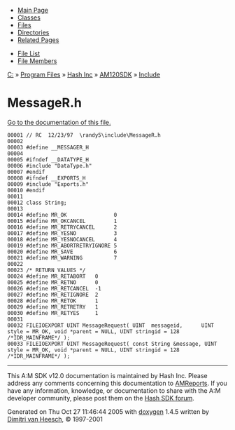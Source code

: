 <div class="tabs">

- [Main Page](index.md)
- [Classes](annotated.md)
- <span id="current">[Files](files.md)</span>
- [Directories](dirs.md)
- [Related Pages](pages.md)

</div>

<div class="tabs">

- [File List](files.md)
- [File Members](globals.md)

</div>

<div class="nav">

<a href="dir_C_3A_2F.md" class="el">C:</a> » <a href="dir_C_3A_2FProgram_20Files_2F.md" class="el">Program Files</a> » <a href="dir_C_3A_2FProgram_20Files_2FHash_20Inc_2F.md" class="el">Hash Inc</a> » <a href="dir_C_3A_2FProgram_20Files_2FHash_20Inc_2FAM120SDK_2F.md" class="el">AM120SDK</a> » <a href="dir_C_3A_2FProgram_20Files_2FHash_20Inc_2FAM120SDK_2FInclude_2F.md" class="el">Include</a>

</div>

# MessageR.h

[Go to the documentation of this file.](MessageR_8h.md)

<div class="fragment">

``` fragment
00001 // RC  12/23/97  \randy5\include\MessageR.h
00002 
00003 #define __MESSAGER_H
00004 
00005 #ifndef __DATATYPE_H
00006 #include "DataType.h"
00007 #endif
00008 #ifndef __EXPORTS_H
00009 #include "Exports.h"
00010 #endif
00011 
00012 class String;
00013 
00014 #define MR_OK               0
00015 #define MR_OKCANCEL         1
00016 #define MR_RETRYCANCEL      2
00017 #define MR_YESNO            3
00018 #define MR_YESNOCANCEL      4
00019 #define MR_ABORTRETRYIGNORE 5
00020 #define MR_SAVE             6
00021 #define MR_WARNING          7
00022 
00023 /* RETURN VALUES */
00024 #define MR_RETABORT   0
00025 #define MR_RETNO      0
00026 #define MR_RETCANCEL  -1
00027 #define MR_RETIGNORE  2
00028 #define MR_RETOK      1
00029 #define MR_RETRETRY   1
00030 #define MR_RETYES     1
00031 
00032 FILEIOEXPORT UINT MessageRequest( UINT  messageid,      UINT style = MR_OK, void *parent = NULL, UINT stringid = 128 /*IDR_MAINFRAME*/ );
00033 FILEIOEXPORT UINT MessageRequest( const String &message, UINT style = MR_OK, void *parent = NULL, UINT stringid = 128 /*IDR_MAINFRAME*/ );
```

</div>

------------------------------------------------------------------------

<span class="small">This A:M SDK v12.0 documentation is maintained by Hash Inc. Please address any comments concerning this documentation to [AMReports](http://www.hash.com/reports). If you have any information, knowledge, or documentation to share with the A:M developer community, please post them on the [Hash SDK forum](http://www.hash.com/forums/index.php?showforum=11).</span>

Generated on Thu Oct 27 11:46:44 2005 with [<span class="image placeholder" original-image-src="doxygen.png" original-image-title="" height="45" width="100" align="middle" border="0">doxygen</span>](http://www.doxygen.org/index.html) 1.4.5 written by [Dimitri van Heesch](mailto:dimitri@stack.nl), © 1997-2001
